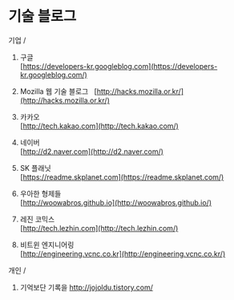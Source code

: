 # 기술 블로그

기업  /

1. 구글  
   [https://developers-kr.googleblog.com](https://developers-kr.googleblog.com/)

2. Mozilla 웹 기술 블로그  
   [http://hacks.mozilla.or.kr/](http://hacks.mozilla.or.kr/)

3. 카카오  
   [http://tech.kakao.com](http://tech.kakao.com/)

4. 네이버   
   [http://d2.naver.com](http://d2.naver.com/)

5. SK 플래닛   
   [https://readme.skplanet.com](https://readme.skplanet.com/)
   
6. 우아한 형제들  
   [http://woowabros.github.io](http://woowabros.github.io/)
   
7. 레진 코믹스  
   [http://tech.lezhin.com](http://tech.lezhin.com/)
   
8. 비트윈 엔지니어링  
   [http://engineering.vcnc.co.kr](http://engineering.vcnc.co.kr/)



개인 / 
1. 기억보단 기록을
http://jojoldu.tistory.com/

